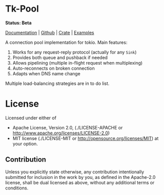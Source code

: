 Tk-Pool
=======

**Status: Beta**

[Documentation](https://docs.rs/tk-pool) |
[Github](https://github.com/tailhook/tk-pool) |
[Crate](https://crates.io/crates/tk-pool) |
[Examples](https://github.com/tailhook/tk-pool/tree/master/examples)


A connection pool implementation for tokio. Main features:

1. Works for any request-reply protocol (actually for any `Sink`)
2. Provides both queue and pushback if needed
3. Allows pipelining (multiple in-flight request when multiplexing)
4. Auto-reconnects on broken connection
5. Adapts when DNS name change

Multiple load-balancing strategies are in to do list.


License
=======

Licensed under either of

* Apache License, Version 2.0,
  (./LICENSE-APACHE or http://www.apache.org/licenses/LICENSE-2.0)
* MIT license (./LICENSE-MIT or http://opensource.org/licenses/MIT)
  at your option.

Contribution
------------

Unless you explicitly state otherwise, any contribution intentionally
submitted for inclusion in the work by you, as defined in the Apache-2.0
license, shall be dual licensed as above, without any additional terms or
conditions.

